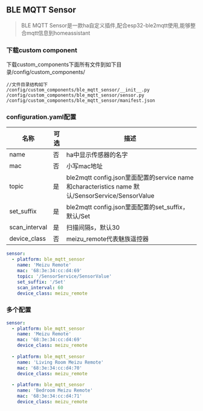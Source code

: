 ## BLE MQTT Sensor 


>BLE MQTT Sensor是一款ha自定义插件,配合esp32-ble2mqtt使用,能够整合mqtt信息到homeassistant


### 下载custom component
下载custom_components下面所有文件到如下目录/config/custom_components/

```
//文件目录结构如下
/config/custom_components/ble_mqtt_sensor/__init__.py
/config/custom_components/ble_mqtt_sensor/sensor.py
/config/custom_components/ble_mqtt_sensor/manifest.json
```

### configuration.yaml配置 
| 名称 | 可选 | 描述 |
| ----- | ----- | ----- |
| name | 否 | ha中显示传感器的名字 |  
| mac | 否 | 小写mac地址 |
| topic | 是 | ble2mqtt config.json里面配置的service name和characteristics name 默认/SensorService/SensorValue | 
| set_suffix | 是 | ble2mqtt config.json里面配置的set_suffix，默认/Set |
| scan_interval | 是 | 扫描间隔s，默认30 |
| device_class | 否 | meizu_remote代表魅族遥控器 |
```yaml
sensor:
  - platform: ble_mqtt_sensor
    name: 'Meizu Remote'
    mac: '68:3e:34:cc:d4:69'
    topic: '/SensorService/SensorValue'
    set_suffix: '/Set'
    scan_interval: 60
    device_class: meizu_remote
```

### 多个配置
```yaml
sensor:
  - platform: ble_mqtt_sensor
    name: 'Meizu Remote'
    mac: '68:3e:34:cc:d4:69'
    device_class: meizu_remote
    
  - platform: ble_mqtt_sensor
    name: 'Living Room Meizu Remote'
    mac: '68:3e:34:cc:d4:70'
    device_class: meizu_remote
    
  - platform: ble_mqtt_sensor
    name: 'Bedroom Meizu Remote'
    mac: '68:3e:34:cc:d4:71'
    device_class: meizu_remote
```